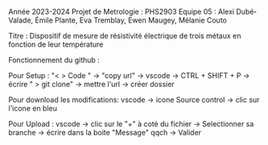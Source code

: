 Année 2023-2024
Projet de Metrologie : PHS2903
Equipe 05 : Alexi Dubé‐Valade, Émile Plante, Eva Tremblay, Ewen Maugey, Mélanie Couto

Titre : Dispositif de mesure de résistivité électrique de trois métaux en fonction de leur température

Fonctionnement du github :

Pour Setup : "< > Code " -> "copy url" -> vscode -> CTRL + SHIFT + P -> écrire " > git clone" -> mettre l'url -> créer dossier

Pour download les modifications: vscode -> icone Source control -> clic sur l'icone en bleu

Pour Upload : vscode -> clic sur le "+" à coté du fichier -> Selectionner sa branche -> écrire dans la boite "Message" qqch -> Valider
